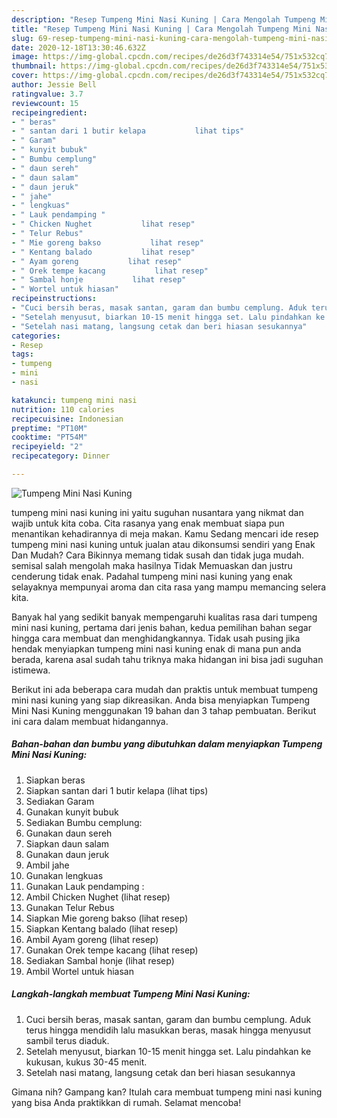 ```yaml
---
description: "Resep Tumpeng Mini Nasi Kuning | Cara Mengolah Tumpeng Mini Nasi Kuning Yang Mudah Dan Praktis"
title: "Resep Tumpeng Mini Nasi Kuning | Cara Mengolah Tumpeng Mini Nasi Kuning Yang Mudah Dan Praktis"
slug: 69-resep-tumpeng-mini-nasi-kuning-cara-mengolah-tumpeng-mini-nasi-kuning-yang-mudah-dan-praktis
date: 2020-12-18T13:30:46.632Z
image: https://img-global.cpcdn.com/recipes/de26d3f743314e54/751x532cq70/tumpeng-mini-nasi-kuning-foto-resep-utama.jpg
thumbnail: https://img-global.cpcdn.com/recipes/de26d3f743314e54/751x532cq70/tumpeng-mini-nasi-kuning-foto-resep-utama.jpg
cover: https://img-global.cpcdn.com/recipes/de26d3f743314e54/751x532cq70/tumpeng-mini-nasi-kuning-foto-resep-utama.jpg
author: Jessie Bell
ratingvalue: 3.7
reviewcount: 15
recipeingredient:
- " beras"
- " santan dari 1 butir kelapa           lihat tips"
- " Garam"
- " kunyit bubuk"
- " Bumbu cemplung"
- " daun sereh"
- " daun salam"
- " daun jeruk"
- " jahe"
- " lengkuas"
- " Lauk pendamping "
- " Chicken Nughet           lihat resep"
- " Telur Rebus"
- " Mie goreng bakso           lihat resep"
- " Kentang balado           lihat resep"
- " Ayam goreng           lihat resep"
- " Orek tempe kacang           lihat resep"
- " Sambal honje           lihat resep"
- " Wortel untuk hiasan"
recipeinstructions:
- "Cuci bersih beras, masak santan, garam dan bumbu cemplung. Aduk terus hingga mendidih lalu masukkan beras, masak hingga menyusut sambil terus diaduk."
- "Setelah menyusut, biarkan 10-15 menit hingga set. Lalu pindahkan ke kukusan, kukus 30-45 menit."
- "Setelah nasi matang, langsung cetak dan beri hiasan sesukannya"
categories:
- Resep
tags:
- tumpeng
- mini
- nasi

katakunci: tumpeng mini nasi 
nutrition: 110 calories
recipecuisine: Indonesian
preptime: "PT10M"
cooktime: "PT54M"
recipeyield: "2"
recipecategory: Dinner

---
```



![Tumpeng Mini Nasi Kuning](https://img-global.cpcdn.com/recipes/de26d3f743314e54/751x532cq70/tumpeng-mini-nasi-kuning-foto-resep-utama.jpg)


tumpeng mini nasi kuning ini yaitu suguhan nusantara yang nikmat dan wajib untuk kita coba. Cita rasanya yang enak membuat siapa pun menantikan kehadirannya di meja makan.
Kamu Sedang mencari ide resep tumpeng mini nasi kuning untuk jualan atau dikonsumsi sendiri yang Enak Dan Mudah? Cara Bikinnya memang tidak susah dan tidak juga mudah. semisal salah mengolah maka hasilnya Tidak Memuaskan dan justru cenderung tidak enak. Padahal tumpeng mini nasi kuning yang enak selayaknya mempunyai aroma dan cita rasa yang mampu memancing selera kita.



Banyak hal yang sedikit banyak mempengaruhi kualitas rasa dari tumpeng mini nasi kuning, pertama dari jenis bahan, kedua pemilihan bahan segar hingga cara membuat dan menghidangkannya. Tidak usah pusing jika hendak menyiapkan tumpeng mini nasi kuning enak di mana pun anda berada, karena asal sudah tahu triknya maka hidangan ini bisa jadi suguhan istimewa.


Berikut ini ada beberapa cara mudah dan praktis untuk membuat tumpeng mini nasi kuning yang siap dikreasikan. Anda bisa menyiapkan Tumpeng Mini Nasi Kuning menggunakan 19 bahan dan 3 tahap pembuatan. Berikut ini cara dalam membuat hidangannya.

<!--inarticleads1-->

##### Bahan-bahan dan bumbu yang dibutuhkan dalam menyiapkan Tumpeng Mini Nasi Kuning:

1. Siapkan  beras
1. Siapkan  santan dari 1 butir kelapa           (lihat tips)
1. Sediakan  Garam
1. Gunakan  kunyit bubuk
1. Sediakan  Bumbu cemplung:
1. Gunakan  daun sereh
1. Siapkan  daun salam
1. Gunakan  daun jeruk
1. Ambil  jahe
1. Gunakan  lengkuas
1. Gunakan  Lauk pendamping :
1. Ambil  Chicken Nughet           (lihat resep)
1. Gunakan  Telur Rebus
1. Siapkan  Mie goreng bakso           (lihat resep)
1. Siapkan  Kentang balado           (lihat resep)
1. Ambil  Ayam goreng           (lihat resep)
1. Gunakan  Orek tempe kacang           (lihat resep)
1. Sediakan  Sambal honje           (lihat resep)
1. Ambil  Wortel untuk hiasan




<!--inarticleads2-->

##### Langkah-langkah membuat Tumpeng Mini Nasi Kuning:

1. Cuci bersih beras, masak santan, garam dan bumbu cemplung. Aduk terus hingga mendidih lalu masukkan beras, masak hingga menyusut sambil terus diaduk.
1. Setelah menyusut, biarkan 10-15 menit hingga set. Lalu pindahkan ke kukusan, kukus 30-45 menit.
1. Setelah nasi matang, langsung cetak dan beri hiasan sesukannya




Gimana nih? Gampang kan? Itulah cara membuat tumpeng mini nasi kuning yang bisa Anda praktikkan di rumah. Selamat mencoba!
